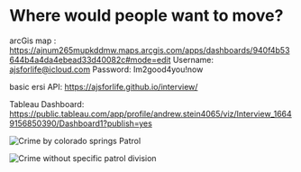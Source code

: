 # Where would people want to move?
arcGis map : https://ajnum265mupkddmw.maps.arcgis.com/apps/dashboards/940f4b53644b4a4da4ebead33d40082c#mode=edit
Username: ajsforlife@icloud.com 
Password: Im2good4you!now

basic ersi API: https://ajsforlife.github.io/interview/

Tableau Dashboard: https://public.tableau.com/app/profile/andrew.stein4065/viz/Interview_16649156850390/Dashboard1?publish=yes

![Crime by colorado springs Patrol](https://github.com/Ajsforlife/interview/blob/main/pictures/chart%201.png)


![Crime without specific patrol division](https://github.com/Ajsforlife/interview/blob/main/pictures/chart%202.png)
